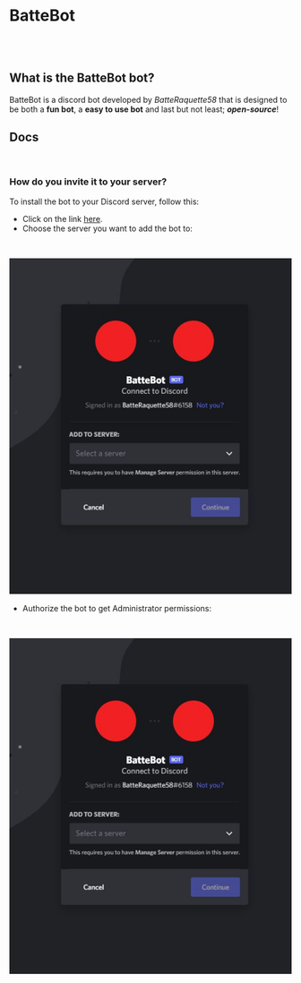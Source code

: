 # BatteBot
<br>
<br>

## What is the BatteBot bot?
BatteBot is a discord bot developed by *BatteRaquette58* that is designed to be both a **fun bot**, a **easy to use bot** and last but not least; ***open-source***!
<br>

## Docs
<br>

### How do you invite it to your server?

To install the bot to your Discord server, follow this:

- Click on the link [here](https://discord.com/api/oauth2/authorize?client_id=922518127378587718&permissions=8&scope=bot "Install BatteBot to your server").
- Choose the server you want to add the bot to: 
<br>

![Choose server](/assets/md/choose-server.JPG "Choose server")
- Authorize the bot to get Administrator permissions:
<br>

![Choose server](/assets/md/choose-server.JPG "Choose server")
